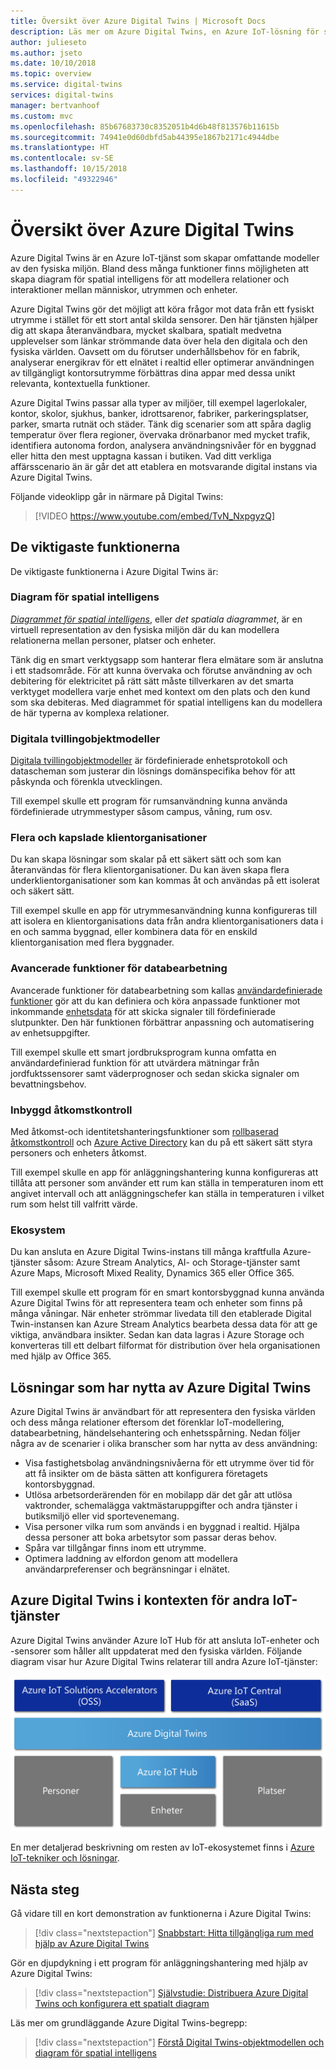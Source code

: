 ```yaml
---
title: Översikt över Azure Digital Twins | Microsoft Docs
description: Läs mer om Azure Digital Twins, en Azure IoT-lösning för spatial intelligens.
author: julieseto
ms.author: jseto
ms.date: 10/10/2018
ms.topic: overview
ms.service: digital-twins
services: digital-twins
manager: bertvanhoof
ms.custom: mvc
ms.openlocfilehash: 85b67683730c8352051b4d6b48f813576b11615b
ms.sourcegitcommit: 74941e0d60dbfd5ab44395e1867b2171c4944dbe
ms.translationtype: HT
ms.contentlocale: sv-SE
ms.lasthandoff: 10/15/2018
ms.locfileid: "49322946"
---
```

# <a name="overview-of-azure-digital-twins"></a>Översikt över Azure Digital Twins

Azure Digital Twins är en Azure IoT-tjänst som skapar omfattande modeller av den fysiska miljön. Bland dess många funktioner finns möjligheten att skapa diagram för spatial intelligens för att modellera relationer och interaktioner mellan människor, utrymmen och enheter.

Azure Digital Twins gör det möjligt att köra frågor mot data från ett fysiskt utrymme i stället för ett stort antal skilda sensorer. Den här tjänsten hjälper dig att skapa återanvändbara, mycket skalbara, spatialt medvetna upplevelser som länkar strömmande data över hela den digitala och den fysiska världen. Oavsett om du förutser underhållsbehov för en fabrik, analyserar energikrav för ett elnätet i realtid eller optimerar användningen av tillgängligt kontorsutrymme förbättras dina appar med dessa unikt relevanta, kontextuella funktioner.

Azure Digital Twins passar alla typer av miljöer, till exempel lagerlokaler, kontor, skolor, sjukhus, banker, idrottsarenor, fabriker, parkeringsplatser, parker, smarta rutnät och städer. Tänk dig scenarier som att spåra daglig temperatur över flera regioner, övervaka drönarbanor med mycket trafik, identifiera autonoma fordon, analysera användningsnivåer för en byggnad eller hitta den mest upptagna kassan i butiken. Vad ditt verkliga affärsscenario än är går det att etablera en motsvarande digital instans via Azure Digital Twins.

Följande videoklipp går in närmare på Digital Twins:

> [!VIDEO https://www.youtube.com/embed/TvN_NxpgyzQ]

## <a name="key-capabilities"></a>De viktigaste funktionerna

De viktigaste funktionerna i Azure Digital Twins är:

### <a name="spatial-intelligence-graph"></a>Diagram för spatial intelligens

[*Diagrammet för spatial intelligens*](./concepts-objectmodel-spatialgraph.md), eller *det spatiala diagrammet*, är en virtuell representation av den fysiska miljön där du kan modellera relationerna mellan personer, platser och enheter.

Tänk dig en smart verktygsapp som hanterar flera elmätare som är anslutna i ett stadsområde. För att kunna övervaka och förutse användning av och debitering för elektricitet på rätt sätt måste tillverkaren av det smarta verktyget modellera varje enhet med kontext om den plats och den kund som ska debiteras. Med diagrammet för spatial intelligens kan du modellera de här typerna av komplexa relationer.

### <a name="digital-twin-object-models"></a>Digitala tvillingobjektmodeller

[Digitala tvillingobjektmodeller](./concepts-objectmodel-spatialgraph.md) är fördefinierade enhetsprotokoll och datascheman som justerar din lösnings domänspecifika behov för att påskynda och förenkla utvecklingen.

Till exempel skulle ett program för rumsanvändning kunna använda fördefinierade utrymmestyper såsom campus, våning, rum osv.

### <a name="multiple-and-nested-tenants"></a>Flera och kapslade klientorganisationer

Du kan skapa lösningar som skalar på ett säkert sätt och som kan återanvändas för flera klientorganisationer. Du kan även skapa flera underklientorganisationer som kan kommas åt och användas på ett isolerat och säkert sätt.

Till exempel skulle en app för utrymmesanvändning kunna konfigureras till att isolera en klientorganisations data från andra klientorganisationers data i en och samma byggnad, eller kombinera data för en enskild klientorganisation med flera byggnader.

### <a name="advanced-compute-capabilities"></a>Avancerade funktioner för databearbetning

Avancerade funktioner för databearbetning som kallas [användardefinierade funktioner](./concepts-user-defined-functions.md) gör att du kan definiera och köra anpassade funktioner mot inkommande [enhetsdata](./concepts-device-ingress.md) för att skicka signaler till fördefinierade slutpunkter. Den här funktionen förbättrar anpassning och automatisering av enhetsuppgifter.

Till exempel skulle ett smart jordbruksprogram kunna omfatta en användardefinierad funktion för att utvärdera mätningar från jordfuktssensorer samt väderprognoser och sedan skicka signaler om bevattningsbehov.

### <a name="built-in-access-control"></a>Inbyggd åtkomstkontroll

Med åtkomst-och identitetshanteringsfunktioner som [rollbaserad åtkomstkontroll](./security-role-based-access-control.md) och [Azure Active Directory](./security-authenticating-apis.md) kan du på ett säkert sätt styra personers och enheters åtkomst.

Till exempel skulle en app för anläggningshantering kunna konfigureras att tillåta att personer som använder ett rum kan ställa in temperaturen inom ett angivet intervall och att anläggningschefer kan ställa in temperaturen i vilket rum som helst till valfritt värde.

### <a name="ecosystem"></a>Ekosystem

Du kan ansluta en Azure Digital Twins-instans till många kraftfulla Azure-tjänster såsom: Azure Stream Analytics, AI- och Storage-tjänster samt Azure Maps, Microsoft Mixed Reality, Dynamics 365 eller Office 365.

Till exempel skulle ett program för en smart kontorsbyggnad kunna använda Azure Digital Twins för att representera team och enheter som finns på många våningar. När enheter strömmar livedata till den etablerade Digital Twin-instansen kan Azure Stream Analytics bearbeta dessa data för att ge viktiga, användbara insikter. Sedan kan data lagras i Azure Storage och konverteras till ett delbart filformat för distribution över hela organisationen med hjälp av Office 365.

## <a name="solutions-that-benefit-from-azure-digital-twins"></a>Lösningar som har nytta av Azure Digital Twins

Azure Digital Twins är användbart för att representera den fysiska världen och dess många relationer eftersom det förenklar IoT-modellering, databearbetning, händelsehantering och enhetsspårning. Nedan följer några av de scenarier i olika branscher som har nytta av dess användning:

* Visa fastighetsbolag användningsnivåerna för ett utrymme över tid för att få insikter om de bästa sätten att konfigurera företagets kontorsbyggnad.
* Utlösa arbetsorderärenden för en mobilapp där det går att utlösa vaktronder, schemalägga vaktmästaruppgifter och andra tjänster i butiksmiljö eller vid sportevenemang.
* Visa personer vilka rum som används i en byggnad i realtid. Hjälpa dessa personer att boka arbetsytor som passar deras behov.
* Spåra var tillgångar finns inom ett utrymme.
* Optimera laddning av elfordon genom att modellera användarpreferenser och begränsningar i elnätet.

## <a name="azure-digital-twins-in-the-context-of-other-iot-services"></a>Azure Digital Twins i kontexten för andra IoT-tjänster

Azure Digital Twins använder Azure IoT Hub för att ansluta IoT-enheter och -sensorer som håller allt uppdaterat med den fysiska världen. Följande diagram visar hur Azure Digital Twins relaterar till andra Azure IoT-tjänster:

![Azure Digital Twins är en tjänst som bygger på Azure IoT Hub](./media/overview/azure-digital-twins-in-iot-ecosystem.png)

En mer detaljerad beskrivning om resten av IoT-ekosystemet finns i [Azure IoT-tekniker och lösningar](https://docs.microsoft.com/azure/iot-fundamentals/iot-services-and-technologies).

## <a name="next-steps"></a>Nästa steg

Gå vidare till en kort demonstration av funktionerna i Azure Digital Twins:

> [!div class="nextstepaction"]
> [Snabbstart: Hitta tillgängliga rum med hjälp av Azure Digital Twins](./quickstart-view-occupancy-dotnet.md)

Gör en djupdykning i ett program för anläggningshantering med hjälp av Azure Digital Twins:

> [!div class="nextstepaction"]
> [Självstudie: Distribuera Azure Digital Twins och konfigurera ett spatialt diagram](./tutorial-facilities-setup.md)

Läs mer om grundläggande Azure Digital Twins-begrepp:

> [!div class="nextstepaction"]
> [Förstå Digital Twins-objektmodellen och diagram för spatial intelligens](./concepts-objectmodel-spatialgraph.md)
